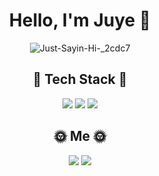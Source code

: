 <div align="center">

# Hello, I'm Juye 👋

![Just-Sayin-Hi-_2cdc7](https://user-images.githubusercontent.com/95920579/166096974-56104c43-736c-4a4c-9930-4d498b43666d.gif)

## 🔧 Tech Stack 🔨
![](https://img.shields.io/badge/Kotlin-11B48A?style=flat-square&logo=Kotlin&logoColor=white) ![](https://img.shields.io/badge/Java-4374D9?style=flat-square&logo=Java&logoColor=white) ![](https://img.shields.io/badge/Python-FFBB00?style=flat-square&logo=Python&logoColor=white)


## 🌞 Me 🌞
![](https://img.shields.io/badge/Tech%20Blog-11B48A?style=flat-square&logo=Vimeo&logoColor=white&link=https://velog.io/@chloedewyes) ![](https://img.shields.io/badge/Gmail-DF4D4D?style=flat-square&logo=Gmail&logoColor=white&link=chloedewyes@gmail.com)

</div>
